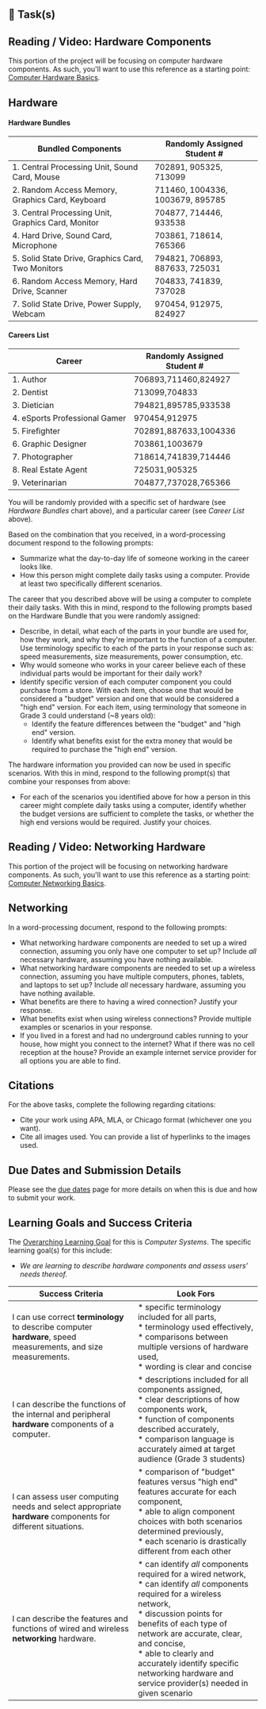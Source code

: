 ## &#x1F4D9; Task(s)

## Reading / Video: Hardware Components

This portion of the project will be focusing on computer hardware components. As such, you'll want to use this reference as a starting point: [Computer Hardware Basics](https://edu.gcfglobal.org/en/computerbasics/inside-a-computer/1/).

## Hardware

#### Hardware Bundles

| Bundled Components                                 | Randomly Assigned<br/>Student # |
| -------------------------------------------------- | ------------------------------- |
| 1. Central Processing Unit, Sound Card, Mouse      | 702891, 905325, 713099          |
| 2. Random Access Memory, Graphics Card, Keyboard   | 711460, 1004336, 1003679, 895785|
| 3. Central Processing Unit, Graphics Card, Monitor | 704877, 714446, 933538          |
| 4. Hard Drive, Sound Card, Microphone              | 703861, 718614, 765366          |
| 5. Solid State Drive, Graphics Card, Two Monitors  | 794821, 706893, 887633, 725031  |
| 6. Random Access Memory, Hard Drive, Scanner       | 704833, 741839, 737028          |
| 7. Solid State Drive, Power Supply, Webcam         | 970454, 912975, 824927          |

#### Careers List

| Career                        | Randomly Assigned<br/>Student # |
| ----------------------------- | ------------------------------- |
| 1. Author                     |  706893,711460,824927           |
| 2. Dentist                    |  713099,704833                  |
| 3. Dietician                  |  794821,895785,933538           |
| 4. eSports Professional Gamer |  970454,912975                  |
| 5. Firefighter                |  702891,887633,1004336          |
| 6. Graphic Designer           |  703861,1003679                 |
| 7. Photographer               |  718614,741839,714446           |
| 8. Real Estate Agent          |  725031,905325                  |
| 9. Veterinarian               |  704877,737028,765366           |

You will be randomly provided with a specific set of hardware (see _Hardware Bundles_ chart above), and a particular career (see _Career List_ above). 

Based on the combination that you received, in a word-processing document respond to the following prompts:

* Summarize what the day-to-day life of someone working in the career looks like.
* How this person might complete daily tasks using a computer. Provide at least two specifically different scenarios.

The career that you described above will be using a computer to complete their daily tasks. With this in mind, respond to the following prompts based on the Hardware Bundle that you were randomly assigned:

* Describe, in detail, what each of the parts in your bundle are used for, how they work, and why they're important to the function of a computer. Use terminology specific to each of the parts in your response such as: speed measurements, size measurements, power consumption, etc.
* Why would someone who works in your career believe each of these individual parts would be important for their daily work?
* Identify specific version of each computer component you could purchase from a store. With each item, choose one that would be considered a "budget" version and one that would be considered a "high end" version. For each item, using terminology that someone in Grade 3 could understand (~8 years old):
  * Identify the feature differences between the "budget" and "high end" version. 
  * Identify what benefits exist for the extra money that would be required to purchase the "high end" version.

The hardware information you provided can now be used in specific scenarios. With this in mind, respond to the following prompt(s) that combine your responses from above:

* For each of the scenarios you identified above for how a person in this career might complete daily tasks using a computer, identify whether the budget versions are sufficient to complete the tasks, or whether the high end versions would be required. Justify your choices.

## Reading / Video: Networking Hardware

This portion of the project will be focusing on networking hardware components. As such, you'll want to use this reference as a starting point: [Computer Networking Basics](https://edu.gcfglobal.org/en/computerbasics/connecting-to-the-internet/1/).



## Networking

In a word-processing document, respond to the following prompts:

* What networking hardware components are needed to set up a wired connection, assuming you only have one computer to set up? Include _all_ necessary hardware, assuming you have nothing available.
* What networking hardware components are needed to set up a wireless connection, assuming you have multiple computers, phones, tablets, and laptops to set up? Include _all_ necessary hardware, assuming you have nothing available.
* What benefits are there to having a wired connection? Justify your response.
* What benefits exist when using wireless connections? Provide multiple examples or scenarios in your response.
* If you lived in a forest and had no underground cables running to your house, how might you connect to the internet? What if there was no cell reception at the house? Provide an example internet service provider for all options you are able to find.

## Citations

For the above tasks, complete the following regarding citations:

* Cite your work using APA, MLA, or Chicago format (whichever one you want).
* Cite all images used. You can provide a list of hyperlinks to the images used.


## Due Dates and Submission Details

Please see the [due dates](./Due-Dates-and-Submission-Details) page for more details on when this is due and how to submit your work.

## Learning Goals and Success Criteria

The [Overarching Learning Goal](./images/ICS2O.jpg) for this is _Computer Systems_.
The specific learning goal(s) for this include:

  * _We are learning to describe hardware components and assess users’ needs thereof._

| Success Criteria | Look Fors                                                    |
| ----------- | ------- |
| I can use correct **terminology** to describe computer **hardware**, speed measurements, and size measurements. | * specific terminology included for all parts,<br/>* terminology used effectively,<br/>* comparisons between multiple versions of hardware used,<br/>* wording is clear and concise |
| I can describe the functions of the internal and peripheral **hardware** components of a computer. | * descriptions included for all components assigned,<br/>* clear descriptions of how components work,<br/>* function of components described accurately,<br/>* comparison language is accurately aimed at target audience (Grade 3 students) |
| I can assess user computing needs and select appropriate **hardware** components for different situations. | * comparison of "budget" features versus "high end" features accurate for each component,<br/>* able to align component choices with both scenarios determined previously,<br/>* each scenario is drastically different from each other |
| I can describe the features and functions of wired and wireless **networking** hardware. | * can identify _all_ components required for a wired network,<br/>* can identify _all_ components required for a wireless network,<br/>* discussion points for benefits of each type of network are accurate, clear, and concise,<br/>* able to clearly and accurately identify specific networking hardware and service provider(s) needed in given scenario |